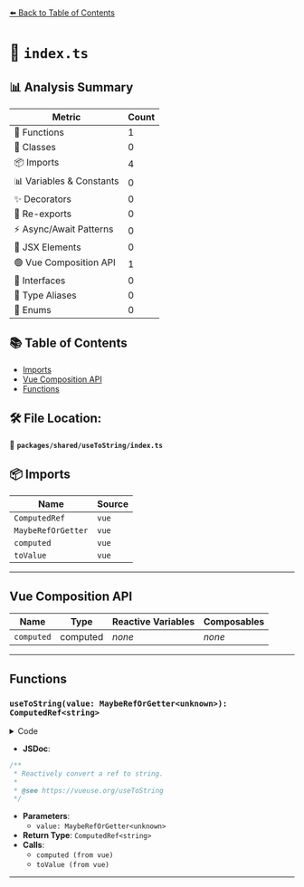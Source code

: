 [⬅️ Back to Table of Contents](../../../index.md)

# 📄 `index.ts`

## 📊 Analysis Summary

| Metric | Count |
|--------|-------|
| 🔧 Functions | 1 |
| 🧱 Classes | 0 |
| 📦 Imports | 4 |
| 📊 Variables & Constants | 0 |
| ✨ Decorators | 0 |
| 🔄 Re-exports | 0 |
| ⚡ Async/Await Patterns | 0 |
| 💠 JSX Elements | 0 |
| 🟢 Vue Composition API | 1 |
| 📐 Interfaces | 0 |
| 📑 Type Aliases | 0 |
| 🎯 Enums | 0 |

## 📚 Table of Contents

- [Imports](#imports)
- [Vue Composition API](#vue-composition-api)
- [Functions](#functions)

## 🛠️ File Location:
📂 **`packages/shared/useToString/index.ts`**

## 📦 Imports

| Name | Source |
|------|--------|
| `ComputedRef` | `vue` |
| `MaybeRefOrGetter` | `vue` |
| `computed` | `vue` |
| `toValue` | `vue` |


---

## Vue Composition API

| Name | Type | Reactive Variables | Composables |
|------|------|-------------------|-------------|
| `computed` | computed | *none* | *none* |


---

## Functions

### `useToString(value: MaybeRefOrGetter<unknown>): ComputedRef<string>`

<details><summary>Code</summary>

```ts
export function useToString(
  value: MaybeRefOrGetter<unknown>,
): ComputedRef<string> {
  return computed(() => `${toValue(value)}`)
}
```
</details>

- **JSDoc**:
```ts
/**
 * Reactively convert a ref to string.
 *
 * @see https://vueuse.org/useToString
 */
```

- **Parameters**:
  - `value: MaybeRefOrGetter<unknown>`
- **Return Type**: `ComputedRef<string>`
- **Calls**:
  - `computed (from vue)`
  - `toValue (from vue)`

---